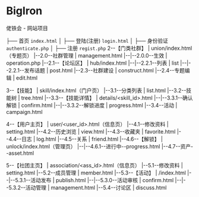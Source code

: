 # BigIron
佬铁会 - 网站项目

├── 首页 `index.html`
│ ├── 登陆(注册) `login.html`
│ ├── 身份验证 `authenticate.php`
│ ├── 注册 `regist.php`
2--【门类社群】 | union/index.html（专题页）
|--2.0--社群管理 | management.html
|--|--2.0.0--生效 | operation.php
|--2.1--【论坛区】 | hub/index.html
|--|--2.2.1--列表 | list
|--|--2.2.1--发布话题 | post.html
|--2.3--社群建设 | construct.html
|--2.4--专题编辑 | edit.html

3--【技能】 | skill/index.html（门户页）
|--3.1--分类列表 | list.html
|--3.2--技能树 | tree.html
|--3.3--【技能详情】 | details/<skill_id>.html
|--|--3.3.1--确认解锁 | confirm.html
|--|--3.3.2--解锁进度 | progress.html
|--3.4--活动 | campaign.html

4--【用户主页】 | user/<user_id>.html（信息页）
|--4.1--修改资料 | setting.html
|--4.2--历史浏览 | view.html
|--4.3--收藏夹 | favorite.html
|--4.4--日志 | log.html
|--4.5--关系 | friend.html
|--4.6--【解锁】 | unlock/index.html（管理页）
|--|--4.6.1--进行中--progress.html
|--4.7--资产--asset.html

5--【社团主页】 | association/<ass_id>.html（信息页）
|--5.1--修改资料 | setting.html
|--5.2--成员管理 | member.html
|--5.3--【活动】 | /index.html
|--|--5.3.1--活动发布 | publish.html
|--|--5.3.0--活动审核 | confirm.html
|--|--5.3.2--活动管理 | management.html
|--5.4--讨论区 | discuss.html
